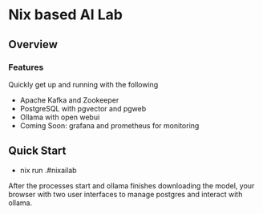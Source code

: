 # Nix based AI Lab

## Overview

### Features

Quickly get up and running with the following

* Apache Kafka and Zookeeper
* PostgreSQL with pgvector and pgweb
* Ollama with open webui
* Coming Soon: grafana and prometheus for monitoring

## Quick Start

* nix run .#nixailab

After the processes start and ollama finishes downloading the model, your browser with two user interfaces to manage postgres and interact with ollama.